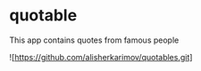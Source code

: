 # quotable

This app contains quotes from famous people

![https://github.com/alisherkarimov/quotables.git]
